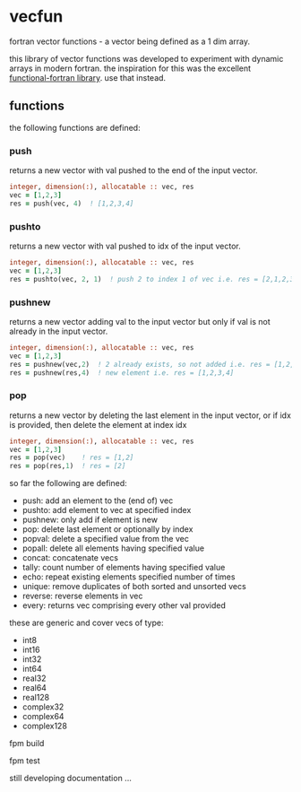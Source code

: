 # vecfun
fortran vector functions - a vector being defined as a 1 dim array.

this library of vector functions was developed to experiment with
dynamic arrays in modern fortran. the inspiration for this was the excellent
[functional-fortran library](https://github.com/wavebitscientific/functional-fortran).
use that instead.



## functions

the following functions are defined:

### push

returns a new vector with val pushed to the end of the input vector.

```fortran
integer, dimension(:), allocatable :: vec, res
vec = [1,2,3]
res = push(vec, 4)  ! [1,2,3,4]
```

### pushto

returns a new vector with val pushed to idx of the input vector.

```fortran
integer, dimension(:), allocatable :: vec, res
vec = [1,2,3]
res = pushto(vec, 2, 1)  ! push 2 to index 1 of vec i.e. res = [2,1,2,3]
```

### pushnew

returns a new vector adding val to the input vector but only if val is not already in the input vector.

```fortran
integer, dimension(:), allocatable :: vec, res
vec = [1,2,3]
res = pushnew(vec,2)  ! 2 already exists, so not added i.e. res = [1,2,3]
res = pushnew(res,4)  ! new element i.e. res = [1,2,3,4]
```

### pop

returns a new vector by deleting the last element in the input vector, or if idx is provided, then delete the element at index idx

```fortran
integer, dimension(:), allocatable :: vec, res
vec = [1,2,3]
res = pop(vec)    ! res = [1,2]
res = pop(res,1)  ! res = [2]
```




so far the following are defined:

 - push: add an element to the (end of) vec
 - pushto: add element to vec at specified index
 - pushnew: only add if element is new
 - pop: delete last element or optionally by index
 - popval: delete a specified value from the vec
 - popall: delete all elements having specified value
 - concat: concatenate vecs
 - tally: count number of elements having specified value
 - echo: repeat existing elements specified number of times
 - unique: remove duplicates of both sorted and unsorted vecs
 - reverse: reverse elements in vec
 - every: returns vec comprising every other val provided

these are generic and cover vecs of type:

 - int8
 - int16
 - int32
 - int64
 - real32
 - real64
 - real128
 - complex32
 - complex64
 - complex128

fpm build

fpm test

still developing documentation ...
